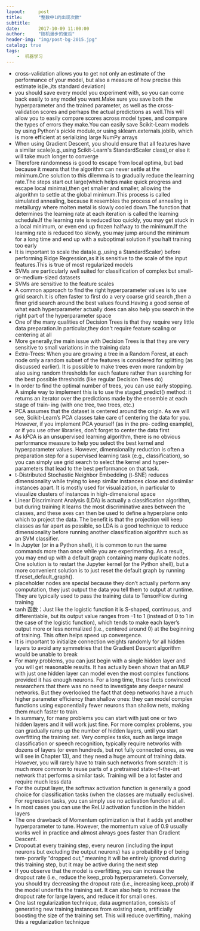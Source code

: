 ```yaml
---
layout:     post
title:      "整数中1的出现次数"
subtitle:
date:       2017-10-09 11:00:00
author:     "随机漫步的傻瓜"
header-img: "img/post-bg-2015.jpg"
catalog: true
tags:
    -  机器学习
---
```

- cross-validation allows you to get not only an estimate of the performance of your model, but also a measure of how precise this estimate is(ie.,its standard deviation)
- you should save every model you experiment with, so you can come back easily to any model you want.Make sure you save both the hyperparameter and the trained parameter, as well as the cross-validation scores and perhaps the actual predictions as well.This will allow you to easily compare scores across model types, and compare the types of errors they make.You can easily save Scikit-Learn models by using Python's pickle module,or using sklearn.externals.joblib, which is more efficient at serializing large NumPy arrays
- When using Gradient Descent, you should ensure that all features have a similar scale(e.g.,using Scikit-Learn's StandardScaler class),or else it will take much longer to converge
- Therefore randomness is good to escape from local optima, but bad because it means that the algorithm can never settle at the minimum.One solution to this dilemma is to gradually reduce the learning rate.The steps start out large(which helps make quick progress and escape local minima),then get smaller and smaller, allowing the algorithm to settle at the global minimum.This process is called simulated annealing, because it resembles the process of annealing in metallurgy where molten metal is slowly cooled down.The function that determines the learning rate at each iteration is called the learning schedule.If the learning rate is reduced too quickly, you may get stuck in a local minimum, or even end up frozen halfway to the minimum.If the learning rate is reduced too slowly, you may jump around the minimum for a long time and end up with a suboptimal solution if you halt training too early
- It is important to scale the data(e.g.,using a StandardScaler) before performing Ridge Regression,as it is sensitive to the scale of the input features.This is true of most regularized models
- SVMs are particularly well suited for classification of complex but small-or-medium-sized datasets
- SVMs are sensitive to the feature scales
- A common approach to find the right hyperparameter values is to use grid search.It is often faster to first do a very coarse grid search ,then a finer grid search around the best values found.Having a good sense of what each hyperparameter actually does can also help you search in the right part of the hyperparameter space
- One of the many qualities of Decision Trees is that they require very little data preparation.In particular,they don't require feature scaling or centering at all
- More generally,the main issue with Decision Trees is that they are very sensitive to small variations in the training data
- Extra-Trees: When you are growing a tree in a Random Forest, at each node only a random subset of the features is considered for splitting (as discussed earlier). It is possible to make trees even more random by also using random thresholds for each feature rather than searching for the best possible thresholds (like regular Decision Trees do)
- In order to find the optimal number of trees, you can use early stopping. A simple way to implement this is to use the staged_predict() method: it returns an iterator over the predictions made by the ensemble at each stage of train‐ ing (with one tree, two trees, etc.)
- PCA assumes that the dataset is centered around the origin. As we will see, Scikit-Learn’s PCA classes take care of centering the data for you. However, if you implement PCA yourself (as in the pre‐ ceding example), or if you use other libraries, don’t forget to center the data first
- As kPCA is an unsupervised learning algorithm, there is no obvious performance measure to help you select the best kernel and hyperparameter values. However, dimensionality reduction is often a preparation step for a supervised learning task (e.g., classification), so you can simply use grid search to select the kernel and hyper‐ parameters that lead to the best performance on that task.
- t-Distributed Stochastic Neighbor Embedding (t-SNE) reduces dimensionality while trying to keep similar instances close and dissimilar instances apart. It is mostly used for visualization, in particular to visualize clusters of instances in high-dimensional space
- Linear Discriminant Analysis (LDA) is actually a classification algorithm, but during training it learns the most discriminative axes between the classes, and these axes can then be used to define a hyperplane onto which to project the data. The benefit is that the projection will keep classes as far apart as possible, so LDA is a good technique to reduce dimensionality before running another classification algorithm such as an SVM classifier.
- In Jupyter (or in a Python shell), it is common to run the same commands more than once while you are experimenting. As a result, you may end up with a default graph containing many duplicate nodes. One solution is to restart the Jupyter kernel (or the Python shell), but a more convenient solution is to just reset the default graph by running tf.reset_default_graph().
- placeholder nodes are special because they don’t actually perform any computation, they just output the data you tell them to output at runtime. They are typically used to pass the training data to TensorFlow during training
- tanh 函数：Just like the logistic function it is S-shaped, continuous, and differentiable, but its output value ranges from –1 to 1 (instead of 0 to 1 in the case of the logistic function), which tends to make each layer’s output more or less normalized (i.e., centered around 0) at the beginning of training. This often helps speed up convergence.
- It is important to initialize connection weights randomly for all hidden layers to avoid any symmetries that the Gradient Descent algorithm would be unable to break
- For many problems, you can just begin with a single hidden layer and you will get reasonable results. It has actually been shown that an MLP with just one hidden layer can model even the most complex functions provided it has enough neurons. For a long time, these facts convinced researchers that there was no need to investigate any deeper neural networks. But they overlooked the fact that deep networks have a much higher parameter efficiency than shallow ones: they can model complex functions using exponentially fewer neurons than shallow nets, making them much faster to train.
- In summary, for many problems you can start with just one or two hidden layers and it will work just fine. For more complex problems, you can gradually ramp up the number of hidden layers, until you start overfitting the training set. Very complex tasks, such as large image classification or speech recognition, typically require networks with dozens of layers (or even hundreds, but not fully connected ones, as we will see in Chapter 13), and they need a huge amount of training data. However, you will rarely have to train such networks from scratch: it is much more common to reuse parts of a pretrained state-of-the-art network that performs a similar task. Training will be a lot faster and require much less data
- For the output layer, the softmax activation function is generally a good choice for classification tasks (when the classes are mutually exclusive). For regression tasks, you can simply use no activation function at all.
- In most cases you can use the ReLU activation function in the hidden layers
- The one drawback of Momentum optimization is that it adds yet another hyperparameter to tune. However, the momentum value of 0.9 usually works well in practice and almost always goes faster than Gradient Descent.
- Dropout:at every training step, every neuron (including the input neurons but excluding the output neurons) has a probability p of being tem‐ porarily “dropped out,” meaning it will be entirely ignored during this training step, but it may be active during the next step
- If you observe that the model is overfitting, you can increase the dropout rate (i.e., reduce the keep_prob hyperparameter). Conversely, you should try decreasing the dropout rate (i.e., increasing keep_prob) if the model underfits the training set. It can also help to increase the dropout rate for large layers, and reduce it for small ones.
- One last regularization technique, data augmentation, consists of generating new training instances from existing ones, artificially boosting the size of the training set. This will reduce overfitting, making this a regularization technique

